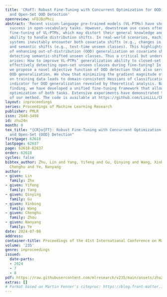 ```yaml
---
title: 'CRoFT: Robust Fine-Tuning with Concurrent Optimization for OOD Generalization
  and Open-Set OOD Detection'
openreview: xFDJBzPhci
abstract: 'Recent vision-language pre-trained models (VL-PTMs) have shown remarkable
  success in open-vocabulary tasks. However, downstream use cases often involve further
  fine-tuning of VL-PTMs, which may distort their general knowledge and impair their
  ability to handle distribution shifts. In real-world scenarios, machine learning
  systems inevitably encounter both covariate shifts (e.g., changes in image styles)
  and semantic shifts (e.g., test-time unseen classes). This highlights the importance
  of enhancing out-of-distribution (OOD) generalization on covariate shifts and simultaneously
  detecting semantic-shifted unseen classes. Thus a critical but underexplored question
  arises: How to improve VL-PTMs’ generalization ability to closed-set OOD data, while
  effectively detecting open-set unseen classes during fine-tuning? In this paper,
  we propose a novel objective function of OOD detection that also serves to improve
  OOD generalization. We show that minimizing the gradient magnitude of energy scores
  on training data leads to domain-consistent Hessians of classification loss, a strong
  indicator for OOD generalization revealed by theoretical analysis. Based on this
  finding, we have developed a unified fine-tuning framework that allows for concurrent
  optimization of both tasks. Extensive experiments have demonstrated the superiority
  of our method. The code is available at https://github.com/LinLLLL/CRoFT.'
layout: inproceedings
series: Proceedings of Machine Learning Research
publisher: PMLR
issn: 2640-3498
id: zhu24n
month: 0
tex_title: "{CR}o{FT}: Robust Fine-Tuning with Concurrent Optimization for {OOD} Generalization
  and Open-Set {OOD} Detection"
firstpage: 62618
lastpage: 62637
page: 62618-62637
order: 62618
cycles: false
bibtex_author: Zhu, Lin and Yang, Yifeng and Gu, Qinying and Wang, Xinbing and Zhou,
  Chenghu and Ye, Nanyang
author:
- given: Lin
  family: Zhu
- given: Yifeng
  family: Yang
- given: Qinying
  family: Gu
- given: Xinbing
  family: Wang
- given: Chenghu
  family: Zhou
- given: Nanyang
  family: Ye
date: 2024-07-08
address:
container-title: Proceedings of the 41st International Conference on Machine Learning
volume: '235'
genre: inproceedings
issued:
  date-parts:
  - 2024
  - 7
  - 8
pdf: https://raw.githubusercontent.com/mlresearch/v235/main/assets/zhu24n/zhu24n.pdf
extras: []
# Format based on Martin Fenner's citeproc: https://blog.front-matter.io/posts/citeproc-yaml-for-bibliographies/
---
```

